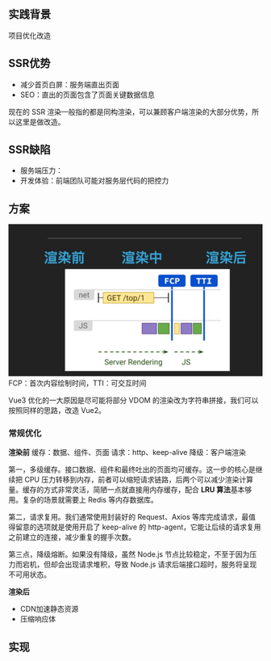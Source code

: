 ## 实践背景

项目优化改造

## SSR优势

- 减少首页白屏：服务端直出页面
- SEO：直出的页面包含了页面关键数据信息

现在的 SSR 渲染一般指的都是同构渲染，可以兼顾客户端渲染的大部分优势，所以这里是做改造。

## SSR缺陷

- 服务端压力：
- 开发体验：前端团队可能对服务层代码的把控力

## 方案

![SSR改造方案](./images/001.png)
FCP：首次内容绘制时间，TTI：可交互时间

Vue3 优化的一大原因是尽可能将部分 VDOM 的渲染改为字符串拼接，我们可以按照同样的思路，改造 Vue2。

### 常规优化

**渲染前**
缓存：数据、组件、页面
请求：http、keep-alive
降级：客户端渲染

第一，多级缓存。接口数据、组件和最终吐出的页面均可缓存。这一步的核心是继续把 CPU 压力转移到内存，前者可以缩短请求链路，后两个可以减少渲染计算量。缓存的方式非常灵活，简陋一点就直接用内存缓存，配合 **LRU 算法**基本够用。复杂的场景就需要上 Redis 等内存数据库。

第二，请求复用。我们通常使用封装好的 Request、Axios 等库完成请求，最值得留意的选项就是使用开启了 keep-alive 的 http-agent，它能让后续的请求复用之前建立的连接，减少重复的握手次数。

第三点，降级熔断。如果没有降级，虽然 Node.js 节点比较稳定，不至于因为压力而宕机，但却会出现请求堆积，导致 Node.js 请求后端接口超时，服务将呈现不可用状态。

**渲染后**

- CDN加速静态资源
- 压缩响应体

## 实现
